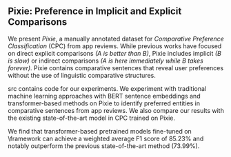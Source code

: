 ## Pixie: Preference in Implicit and Explicit Comparisons

We present _Pixie_, a manually annotated dataset for _Comparative Preference Classification_ (CPC) from app reviews. While previous works have focused on direct explicit comparisons _(A is better than B)_, Pixie includes implicit _(B is slow)_ or indirect comparisons _(A is here immediately while B takes forever)_. Pixie contains comparative sentences that reveal user preferences without the use of linguistic comparative structures. 

src contains code for our experiments. We experiment with traditional machine learning approaches with BERT sentence embeddings and transformer-based methods on Pixie to identify preferred entities in comparative sentences from app reviews. We also compare our results with the existing state-of-the-art model in CPC trained on Pixie. 

We find that transformer-based pretrained models fine-tuned on \framework can achieve a weighted average F1 score of 85.23\% and notably outperform the previous state-of-the-art method (73.99\%).

